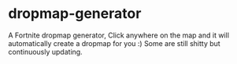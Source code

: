 # dropmap-generator
A Fortnite dropmap generator, Click anywhere on the map and it will automatically create a dropmap for you :) Some are still shitty but continuously updating.
